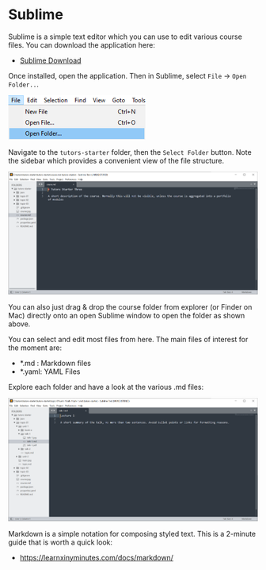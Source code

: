 # Sublime

Sublime is a simple text editor which you can use to edit various course files. You can download the application here:

- [Sublime Download](https://www.sublimetext.com/)

Once installed, open the application. Then in Sublime, select `File` -> `Open Folder..`.

  ![Open Folder Menu](img/18-sublime-open-folder.png)

Navigate to the `tutors-starter` folder, then the `Select Folder` button. Note the sidebar which provides a convenient view of the file structure.

  ![Sublime Sidebar](img/07x.png)

You can also just drag & drop the course folder from explorer (or Finder on Mac) directly onto an open Sublime window to open the folder as shown above.

You can select and edit most files from here. The main files of interest for the moment are:

- *.md : Markdown files
- *.yaml: YAML Files

Explore each folder and have a look at the various .md files:

![](img/09x.png)

Markdown is a simple notation for composing styled text. This is a 2-minute guide that is worth a quick look:

- <https://learnxinyminutes.com/docs/markdown/>